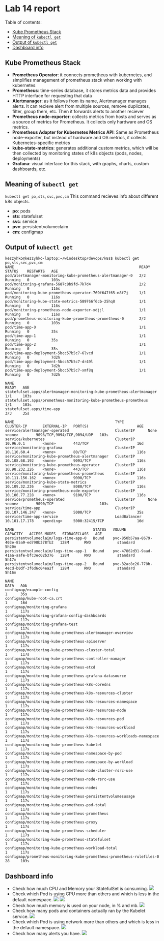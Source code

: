 # Lab 14 report


Table of contents:  
* [Kube Prometheus Stack](#kube-prometheus-stack)  
* [Meaning of `kubectl get`](#meaning-of-kubectl-get)  
* [Output of `kubectl get`](#output-of-kubectl-get)  
* [Dashboard info](#dashboard-info)  


## Kube Prometheus Stack
* **Prometheus Operator**: it connects prometheus with kubernetes, and simplifies management of prometheus stack when working with kubernetes
* **Prometheus**: time-series database, it stores metrics data and provides HTTP interface for requesting that data
* **Alertmanager**: as it follows from its name, Alertmanager manages alerts. It can recieve alert from multiple sources, remove duplicates, filter, group them, etc. Then it forwards alerts to another reciever
* **Prometheus node-exporter**: collects metrics from hosts and serves as a source of metrics for Prometheus. It collects only hardware and OS metrics.
* **Prometheus Adapter for Kubernetes Metrics API**: Same as Prometheus node-exporter, but instead of hardware and OS metrics, it collects Kubernetes-specific metrics
* **kube-state-metrics**: generates additional custom metrics, which will be then collected by monitoring states of k8s objects (pods, nodes, deployments)
* **Grafana**: visual interface for this stack, with graphs, charts, custom dashboards, etc.


## Meaning of `kubectl get`
`kubectl get po,sts,svc,pvc,cm`
This command recieves info about different k8s objects. 
* **po**: pods
* **sts**: statefulset
* **svc**: service
* **pvc**: persistentvolumeclaim
* **cm**: configmap


## Output of `kubectl get`
```
kezzyhko@kezzyhko-laptop:~/windesktop/devops/k8s$ kubectl get po,sts,svc,pvc,cm
NAME                                                         READY   STATUS    RESTARTS   AGE
pod/alertmanager-monitoring-kube-prometheus-alertmanager-0   2/2     Running   0          103s
pod/monitoring-grafana-5687c8b9fd-7k7d4                      2/2     Running   0          116s
pod/monitoring-kube-prometheus-operator-769f647f65-n8f7j     1/1     Running   0          116s
pod/monitoring-kube-state-metrics-589766f6cb-25hq8           1/1     Running   0          116s
pod/monitoring-prometheus-node-exporter-xdjjl                1/1     Running   0          116s
pod/prometheus-monitoring-kube-prometheus-prometheus-0       2/2     Running   0          103s
pod/time-app-0                                               1/1     Running   0          35s
pod/time-app-1                                               1/1     Running   0          35s
pod/time-app-2                                               1/1     Running   0          35s
pod/time-app-deployment-5bcc57b5c7-6lvcd                     1/1     Running   0          7d2h
pod/time-app-deployment-5bcc57b5c7-dr49l                     1/1     Running   0          7d2h
pod/time-app-deployment-5bcc57b5c7-xmf8q                     1/1     Running   0          7d2h

NAME                                                                    READY   AGE
statefulset.apps/alertmanager-monitoring-kube-prometheus-alertmanager   1/1     103s
statefulset.apps/prometheus-monitoring-kube-prometheus-prometheus       1/1     103s
statefulset.apps/time-app                                               3/3     35s

NAME                                              TYPE           CLUSTER-IP       EXTERNAL-IP   PORT(S)                      AGE
service/alertmanager-operated                     ClusterIP      None             <none>        9093/TCP,9094/TCP,9094/UDP   103s
service/kubernetes                                ClusterIP      10.96.0.1        <none>        443/TCP                      16d
service/monitoring-grafana                        ClusterIP      10.110.60.4      <none>        80/TCP                       116s
service/monitoring-kube-prometheus-alertmanager   ClusterIP      10.108.68.192    <none>        9093/TCP                     116s
service/monitoring-kube-prometheus-operator       ClusterIP      10.98.232.226    <none>        443/TCP                      116s
service/monitoring-kube-prometheus-prometheus     ClusterIP      10.111.156.162   <none>        9090/TCP                     116s
service/monitoring-kube-state-metrics             ClusterIP      10.109.32.236    <none>        8080/TCP                     116s
service/monitoring-prometheus-node-exporter       ClusterIP      10.100.77.228    <none>        9100/TCP                     116s
service/prometheus-operated                       ClusterIP      None             <none>        9090/TCP                     103s
service/time-app                                  ClusterIP      10.107.146.247   <none>        5000/TCP                     35s
service/time-app-service                          LoadBalancer   10.101.17.178    <pending>     5000:32415/TCP               16d

NAME                                    STATUS   VOLUME                                     CAPACITY   ACCESS MODES   STORAGECLASS   AGE
persistentvolumeclaim/logs-time-app-0   Bound    pvc-850b57aa-8679-403e-85a9-ed798b378fb2   128M       RWO            standard       5h20m
persistentvolumeclaim/logs-time-app-1   Bound    pvc-47862d31-9aad-41aa-aafe-bfc3ec02b376   128M       RWO            standard       5h17m
persistentvolumeclaim/logs-time-app-2   Bound    pvc-32ac8c26-778b-4ecd-b0df-3f6d6c04ea2f   128M       RWO            standard       5h16m

NAME                                                                     DATA   AGE
configmap/example-config                                                 1      35s
configmap/kube-root-ca.crt                                               1      16d
configmap/monitoring-grafana                                             1      117s
configmap/monitoring-grafana-config-dashboards                           1      117s
configmap/monitoring-grafana-test                                        1      117s
configmap/monitoring-kube-prometheus-alertmanager-overview               1      117s
configmap/monitoring-kube-prometheus-apiserver                           1      117s
configmap/monitoring-kube-prometheus-cluster-total                       1      117s
configmap/monitoring-kube-prometheus-controller-manager                  1      117s
configmap/monitoring-kube-prometheus-etcd                                1      117s
configmap/monitoring-kube-prometheus-grafana-datasource                  1      117s
configmap/monitoring-kube-prometheus-k8s-coredns                         1      117s
configmap/monitoring-kube-prometheus-k8s-resources-cluster               1      117s
configmap/monitoring-kube-prometheus-k8s-resources-namespace             1      117s
configmap/monitoring-kube-prometheus-k8s-resources-node                  1      117s
configmap/monitoring-kube-prometheus-k8s-resources-pod                   1      117s
configmap/monitoring-kube-prometheus-k8s-resources-workload              1      117s
configmap/monitoring-kube-prometheus-k8s-resources-workloads-namespace   1      117s
configmap/monitoring-kube-prometheus-kubelet                             1      117s
configmap/monitoring-kube-prometheus-namespace-by-pod                    1      117s
configmap/monitoring-kube-prometheus-namespace-by-workload               1      117s
configmap/monitoring-kube-prometheus-node-cluster-rsrc-use               1      117s
configmap/monitoring-kube-prometheus-node-rsrc-use                       1      117s
configmap/monitoring-kube-prometheus-nodes                               1      117s
configmap/monitoring-kube-prometheus-persistentvolumesusage              1      117s
configmap/monitoring-kube-prometheus-pod-total                           1      117s
configmap/monitoring-kube-prometheus-prometheus                          1      117s
configmap/monitoring-kube-prometheus-proxy                               1      117s
configmap/monitoring-kube-prometheus-scheduler                           1      117s
configmap/monitoring-kube-prometheus-statefulset                         1      117s
configmap/monitoring-kube-prometheus-workload-total                      1      117s
configmap/prometheus-monitoring-kube-prometheus-prometheus-rulefiles-0   28     103s
```

## Dashboard info

* Check how much CPU and Memory your StatefulSet is consuming.
![](report_screenshots/kube-prometheus/statefulset.png)
* Check which Pod is using CPU more than others and which is less in the default namespace.
![](report_screenshots/kube-prometheus/pods-cpu-least.png)
![](report_screenshots/kube-prometheus/pods-cpu-most.png)
* Check how much memory is used on your node, in % and mb.
![](report_screenshots/kube-prometheus/node-memory.png)
* Check how many pods and containers actually ran by the Kubelet service.
![](report_screenshots/kube-prometheus/pods-and-containers-amount.png)
* Check which Pod is using network more than others and which is less in the default namespace.
![](report_screenshots/kube-prometheus/pods-network.png)
* Check how many alerts you have.
![](report_screenshots/kube-prometheus/alerts.png)
